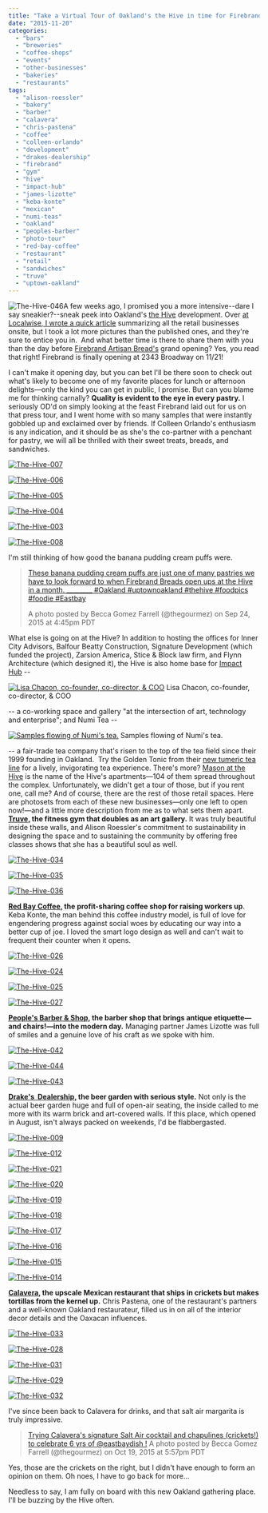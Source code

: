 ```yaml
---
title: "Take a Virtual Tour of Oakland's the Hive in time for Firebrand's Grand Opening!"
date: "2015-11-20"
categories:
  - "bars"
  - "breweries"
  - "coffee-shops"
  - "events"
  - "other-businesses"
  - "bakeries"
  - "restaurants"
tags:
  - "alison-roessler"
  - "bakery"
  - "barber"
  - "calavera"
  - "chris-pastena"
  - "coffee"
  - "colleen-orlando"
  - "development"
  - "drakes-dealership"
  - "firebrand"
  - "gym"
  - "hive"
  - "impact-hub"
  - "james-lizotte"
  - "keba-konte"
  - "mexican"
  - "numi-teas"
  - "oakland"
  - "peoples-barber"
  - "photo-tour"
  - "red-bay-coffee"
  - "restaurant"
  - "retail"
  - "sandwiches"
  - "truve"
  - "uptown-oakland"
---
```


![The-Hive-046](http://s3.amazonaws.com/thegourmez-wpmedia/2015/11/The-Hive-046-334x500.jpg)A few weeks ago, I promised you a more intensive--dare I say sneakier?--sneak peek into Oakland's [the Hive](http://hiveoakland.com) development. Over [at Localwise, I wrote a quick article](https://www.localwisejobs.com/blog/behind-the-brick-walls-of-oaklands-new-mixed-use-development-the-hive/) summarizing all the retail businesses onsite, but I took a lot more pictures than the published ones, and they're sure to entice you in.  And what better time is there to share them with you than the day before [Firebrand Artisan Bread's](http://www.firebrandartisanbreads.com/) grand opening? Yes, you read that right! Firebrand is finally opening at 2343 Broadway on 11/21!

I can't make it opening day, but you can bet I'll be there soon to check out what's likely to become one of my favorite places for lunch or afternoon delights—only the kind you can get in public, I promise. But can you blame me for thinking carnally? **Quality is evident to the eye in every pastry.** I seriously OD'd on simply looking at the feast Firebrand laid out for us on that press tour, and I went home with so many samples that were instantly gobbled up and exclaimed over by friends. If Colleen Orlando's enthusiasm is any indication, and it should be as she's the co-partner with a penchant for pastry, we will all be thrilled with their sweet treats, breads, and sandwiches.

[![The-Hive-007](http://s3.amazonaws.com/thegourmez-wpmedia/2015/11/The-Hive-007-334x500.jpg)](http://s3.amazonaws.com/thegourmez-wpmedia/2015/11/The-Hive-007.jpg)

[![The-Hive-006](http://s3.amazonaws.com/thegourmez-wpmedia/2015/11/The-Hive-006-500x334.jpg)](http://s3.amazonaws.com/thegourmez-wpmedia/2015/11/The-Hive-006.jpg)

[![The-Hive-005](http://s3.amazonaws.com/thegourmez-wpmedia/2015/11/The-Hive-005-500x334.jpg)](http://s3.amazonaws.com/thegourmez-wpmedia/2015/11/The-Hive-005.jpg)

[![The-Hive-004](http://s3.amazonaws.com/thegourmez-wpmedia/2015/11/The-Hive-004-500x334.jpg)](http://s3.amazonaws.com/thegourmez-wpmedia/2015/11/The-Hive-004.jpg)

[![The-Hive-003](http://s3.amazonaws.com/thegourmez-wpmedia/2015/11/The-Hive-003-500x334.jpg)](http://s3.amazonaws.com/thegourmez-wpmedia/2015/11/The-Hive-003.jpg)

[![The-Hive-008](http://s3.amazonaws.com/thegourmez-wpmedia/2015/11/The-Hive-008-500x334.jpg)](http://s3.amazonaws.com/thegourmez-wpmedia/2015/11/The-Hive-008.jpg)

I'm still thinking of how good the banana pudding cream puffs were.

> [These banana pudding cream puffs are just one of many pastries we have to look forward to when Firebrand Breads open ups at the Hive in a month. \_\_\_\_\_\_\_\_ #Oakland #uptownoakland #thehive #foodpics #foodie #Eastbay](https://instagram.com/p/8CEM3gwQvh/)
>
> A photo posted by Becca Gomez Farrell (@thegourmez) on Sep 24, 2015 at 4:45pm PDT

What else is going on at the Hive? In addition to hosting the offices for Inner City Advisors, Balfour Beatty Construction, Signature Development (which funded the project), Zarsion America, Stice & Block law firm, and Flynn Architecture (which designed it), the Hive is also home base for [Impact Hub](https://oakland.impacthub.net/) --




<div class="caption">

[![Lisa Chacon, co-founder, co-director, & COO](http://s3.amazonaws.com/thegourmez-wpmedia/2015/11/The-Hive-037-312x500.jpg)](http://s3.amazonaws.com/thegourmez-wpmedia/2015/11/The-Hive-037.jpg) Lisa Chacon, co-founder, co-director, & COO</div>


\-- a co-working space and gallery "at the intersection of art, technology and enterprise"; and Numi Tea --




<div class="caption">

[![Samples flowing of Numi's tea.](http://s3.amazonaws.com/thegourmez-wpmedia/2015/11/The-Hive-022-334x500.jpg)](http://s3.amazonaws.com/thegourmez-wpmedia/2015/11/The-Hive-022.jpg) Samples flowing of Numi's tea.</div>


\-- a fair-trade tea company that's risen to the top of the tea field since their 1999 founding in Oakland.  Try the Golden Tonic from their [new tumeric tea line](http://shop.numitea.com/Turmeric-Tea/c/NumiTeaStore@Teabag@Turmeric) for a lively, invigorating tea experience. There's more? [Mason at the Hive](http://www.masonathive.com/) is the name of the Hive's apartments—104 of them spread throughout the complex. Unfortunately, we didn't get a tour of those, but if you rent one, call me? And of course, there are the rest of those retail spaces. Here are photosets from each of these new businesses—only one left to open now!—and a little more description from me as to what sets them apart. **[Truve,](http://www.truvefit.com/) the fitness gym that doubles as an art gallery.** It was truly beautiful inside these walls, and Alison Roessler's commitment to sustainability in designing the space and to sustaining the community by offering free classes shows that she has a beautiful soul as well.

[![The-Hive-034](http://s3.amazonaws.com/thegourmez-wpmedia/2015/11/The-Hive-034-334x500.jpg)](http://s3.amazonaws.com/thegourmez-wpmedia/2015/11/The-Hive-034.jpg)

[![The-Hive-035](http://s3.amazonaws.com/thegourmez-wpmedia/2015/11/The-Hive-035-500x334.jpg)](http://s3.amazonaws.com/thegourmez-wpmedia/2015/11/The-Hive-035.jpg)

[![The-Hive-036](http://s3.amazonaws.com/thegourmez-wpmedia/2015/11/The-Hive-036-500x369.jpg)](http://s3.amazonaws.com/thegourmez-wpmedia/2015/11/The-Hive-036.jpg)

**[Red Bay Coffee,](http://www.redbaycoffee.com/) the profit-sharing coffee shop for raising workers up**. Keba Konte, the man behind this coffee industry model, is full of love for engendering progress against social woes by educating our way into a better cup of joe. I loved the smart logo design as well and can't wait to frequent their counter when it opens.

[![The-Hive-026](http://s3.amazonaws.com/thegourmez-wpmedia/2015/11/The-Hive-026-334x500.jpg)](http://s3.amazonaws.com/thegourmez-wpmedia/2015/11/The-Hive-026.jpg)

[![The-Hive-024](http://s3.amazonaws.com/thegourmez-wpmedia/2015/11/The-Hive-024-334x500.jpg)](http://s3.amazonaws.com/thegourmez-wpmedia/2015/11/The-Hive-024.jpg)

[![The-Hive-025](http://s3.amazonaws.com/thegourmez-wpmedia/2015/11/The-Hive-025-334x500.jpg)](http://s3.amazonaws.com/thegourmez-wpmedia/2015/11/The-Hive-025.jpg)

[![The-Hive-027](http://s3.amazonaws.com/thegourmez-wpmedia/2015/11/The-Hive-027-500x334.jpg)](http://s3.amazonaws.com/thegourmez-wpmedia/2015/11/The-Hive-027.jpg)

**[People's Barber & Shop,](https://peoplesbarber.com/) the barber shop that brings antique etiquette—and chairs!—into the modern day.** Managing partner James Lizotte was full of smiles and a genuine love of his craft as we spoke with him.

[![The-Hive-042](http://s3.amazonaws.com/thegourmez-wpmedia/2015/11/The-Hive-042-404x500.jpg)](http://s3.amazonaws.com/thegourmez-wpmedia/2015/11/The-Hive-042.jpg)

[![The-Hive-044](http://s3.amazonaws.com/thegourmez-wpmedia/2015/11/The-Hive-044-334x500.jpg)](http://s3.amazonaws.com/thegourmez-wpmedia/2015/11/The-Hive-044.jpg)

[![The-Hive-043](http://s3.amazonaws.com/thegourmez-wpmedia/2015/11/The-Hive-043-500x334.jpg)](http://s3.amazonaws.com/thegourmez-wpmedia/2015/11/The-Hive-043.jpg)

**[Drake's  Dealership,](http://www.drinkdrakes.com/) the beer garden with serious style.** Not only is the actual beer garden huge and full of open-air seating, the inside called to me more with its warm brick and art-covered walls. If this place, which opened in August, isn't always packed on weekends, I'd be flabbergasted. 

[![The-Hive-009](http://s3.amazonaws.com/thegourmez-wpmedia/2015/11/The-Hive-009-334x500.jpg)](http://s3.amazonaws.com/thegourmez-wpmedia/2015/11/The-Hive-009.jpg)

[![The-Hive-012](http://s3.amazonaws.com/thegourmez-wpmedia/2015/11/The-Hive-012-500x334.jpg)](http://s3.amazonaws.com/thegourmez-wpmedia/2015/11/The-Hive-012.jpg)

[![The-Hive-021](http://s3.amazonaws.com/thegourmez-wpmedia/2015/11/The-Hive-021-500x334.jpg)](http://s3.amazonaws.com/thegourmez-wpmedia/2015/11/The-Hive-021.jpg)

[![The-Hive-020](http://s3.amazonaws.com/thegourmez-wpmedia/2015/11/The-Hive-020-500x257.jpg)](http://s3.amazonaws.com/thegourmez-wpmedia/2015/11/The-Hive-020.jpg)

[![The-Hive-019](http://s3.amazonaws.com/thegourmez-wpmedia/2015/11/The-Hive-019-334x500.jpg)](http://s3.amazonaws.com/thegourmez-wpmedia/2015/11/The-Hive-019.jpg)

[![The-Hive-018](http://s3.amazonaws.com/thegourmez-wpmedia/2015/11/The-Hive-018-500x334.jpg)](http://s3.amazonaws.com/thegourmez-wpmedia/2015/11/The-Hive-018.jpg)

[![The-Hive-017](http://s3.amazonaws.com/thegourmez-wpmedia/2015/11/The-Hive-017-500x334.jpg)](http://s3.amazonaws.com/thegourmez-wpmedia/2015/11/The-Hive-017.jpg)

[![The-Hive-016](http://s3.amazonaws.com/thegourmez-wpmedia/2015/11/The-Hive-016-334x500.jpg)](http://s3.amazonaws.com/thegourmez-wpmedia/2015/11/The-Hive-016.jpg)

[![The-Hive-015](http://s3.amazonaws.com/thegourmez-wpmedia/2015/11/The-Hive-015-334x500.jpg)](http://s3.amazonaws.com/thegourmez-wpmedia/2015/11/The-Hive-015.jpg)

[![The-Hive-014](http://s3.amazonaws.com/thegourmez-wpmedia/2015/11/The-Hive-014-334x500.jpg)](http://s3.amazonaws.com/thegourmez-wpmedia/2015/11/The-Hive-014.jpg)

**[Calavera,](http://www.calaveraoakland.com/) the upscale Mexican restaurant that ships in crickets but makes tortillas from the kernel up.** Chris Pastena, one of the restaurant's partners and a well-known Oakland restaurateur, filled us in on all of the interior decor details and the Oaxacan influences. 

[![The-Hive-033](http://s3.amazonaws.com/thegourmez-wpmedia/2015/11/The-Hive-033-286x500.jpg)](http://s3.amazonaws.com/thegourmez-wpmedia/2015/11/The-Hive-033.jpg)

[![The-Hive-028](http://s3.amazonaws.com/thegourmez-wpmedia/2015/11/The-Hive-028-334x500.jpg)](http://s3.amazonaws.com/thegourmez-wpmedia/2015/11/The-Hive-028.jpg)

[![The-Hive-031](http://s3.amazonaws.com/thegourmez-wpmedia/2015/11/The-Hive-031-500x334.jpg)](http://s3.amazonaws.com/thegourmez-wpmedia/2015/11/The-Hive-031.jpg)

[![The-Hive-029](http://s3.amazonaws.com/thegourmez-wpmedia/2015/11/The-Hive-029-500x334.jpg)](http://s3.amazonaws.com/thegourmez-wpmedia/2015/11/The-Hive-029.jpg)

[![The-Hive-032](http://s3.amazonaws.com/thegourmez-wpmedia/2015/11/The-Hive-032-334x500.jpg)](http://s3.amazonaws.com/thegourmez-wpmedia/2015/11/The-Hive-032.jpg)

I've since been back to Calavera for drinks, and that salt air margarita is truly impressive.

> [Trying Calavera's signature Salt Air cocktail and chapulines (crickets!) to celebrate 6 yrs of @eastbaydish !](https://instagram.com/p/9CkSZDQQsK/) A photo posted by Becca Gomez Farrell (@thegourmez) on Oct 19, 2015 at 5:57pm PDT

Yes, those are the crickets on the right, but I didn't have enough to form an opinion on them. Oh noes, I have to go back for more...

Needless to say, I am fully on board with this new Oakland gathering place. I'll be buzzing by the Hive often.
